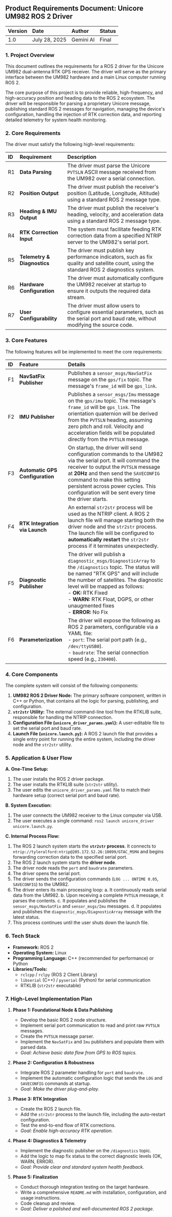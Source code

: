 ## Product Requirements Document: Unicore UM982 ROS 2 Driver

| **Version** | **Date**       | **Author** | **Status** |
| :---------- | :------------- | :--------- | :--------- |
| 1.0         | July 28, 2025  | Gemini AI  | Final      |

### 1. Project Overview
This document outlines the requirements for a ROS 2 driver for the Unicore UM982 dual-antenna RTK GPS receiver. The driver will serve as the primary interface between the UM982 hardware and a main Linux computer running ROS 2.

The core purpose of this project is to provide reliable, high-frequency, and high-accuracy position and heading data to the ROS 2 ecosystem. The driver will be responsible for parsing a proprietary Unicore message, publishing standard ROS 2 messages for navigation, managing the device's configuration, handling the injection of RTK correction data, and reporting detailed telemetry for system health monitoring.

### 2. Core Requirements
The driver must satisfy the following high-level requirements:

| ID  | Requirement                  | Description                                                                                                                              |
| :-- | :--------------------------- | :--------------------------------------------------------------------------------------------------------------------------------------- |
| R1  | **Data Parsing**             | The driver must parse the Unicore `PVTSLN` ASCII message received from the UM982 over a serial connection.                                  |
| R2  | **Position Output**          | The driver must publish the receiver's position (Latitude, Longitude, Altitude) using a standard ROS 2 message type.                       |
| R3  | **Heading & IMU Output**     | The driver must publish the receiver's heading, velocity, and acceleration data using a standard ROS 2 message type.                       |
| R4  | **RTK Correction Input**     | The system must facilitate feeding RTK correction data from a specified NTRIP server to the UM982's serial port.                            |
| R5  | **Telemetry & Diagnostics**  | The driver must publish key performance indicators, such as fix quality and satellite count, using the standard ROS 2 diagnostics system.  |
| R6  | **Hardware Configuration**   | The driver must automatically configure the UM982 receiver at startup to ensure it outputs the required data stream.                       |
| R7  | **User Configurability**     | The driver must allow users to configure essential parameters, such as the serial port and baud rate, without modifying the source code. |

### 3. Core Features
The following features will be implemented to meet the core requirements:

| ID  | Feature                      | Details                                                                                                                                                                                                                                                                                                                         |
| :-- | :--------------------------- | :------------------------------------------------------------------------------------------------------------------------------------------------------------------------------------------------------------------------------------------------------------------------------------------------------------------------------ |
| F1  | **NavSatFix Publisher**      | Publishes a `sensor_msgs/NavSatFix` message on the `gps/fix` topic. The message's `frame_id` will be `gps_link`.                                                                                                                                                                                                                    |
| F2  | **IMU Publisher**            | Publishes a `sensor_msgs/Imu` message on the `gps/imu` topic. The message's `frame_id` will be `gps_link`. The orientation quaternion will be derived from the `PVTSLN` heading, assuming zero pitch and roll. Velocity and acceleration fields will be populated directly from the `PVTSLN` message.                             |
| F3  | **Automatic GPS Configuration** | On startup, the driver will send configuration commands to the UM982 via the serial port. It will command the receiver to output the `PVTSLN` message at **20Hz** and then send the `SAVECONFIG` command to make this setting persistent across power cycles. This configuration will be sent every time the driver starts. |
| F4  | **RTK Integration via Launch** | An external `str2str` process will be used as the NTRIP client. A ROS 2 launch file will manage starting both the driver node and the `str2str` process. The launch file will be configured to **automatically restart** the `str2str` process if it terminates unexpectedly.                                                              |
| F5  | **Diagnostic Publisher**     | The driver will publish a `diagnostic_msgs/DiagnosticArray` to the `/diagnostics` topic. The status will be named "RTK GPS" and will include the number of satellites. The diagnostic level will be mapped as follows: <br> - **OK:** RTK Fixed <br> - **WARN:** RTK Float, DGPS, or other unaugmented fixes <br> - **ERROR:** No Fix |
| F6  | **Parameterization**         | The driver will expose the following as ROS 2 parameters, configurable via a YAML file: <br> - `port`: The serial port path (e.g., `/dev/ttyUSB0`). <br> - `baudrate`: The serial connection speed (e.g., `230400`).                                                                                                                            |

### 4. Core Components
The complete system will consist of the following components:

1.  **UM982 ROS 2 Driver Node:** The primary software component, written in C++ or Python, that contains all the logic for parsing, publishing, and configuration.
2.  **`str2str` Utility:** The external command-line tool from the RTKLIB suite, responsible for handling the NTRIP connection.
3.  **Configuration File (`unicore_driver_params.yaml`):** A user-editable file to set the serial port and baud rate.
4.  **Launch File (`unicore.launch.py`):** A ROS 2 launch file that provides a single entry point for running the entire system, including the driver node and the `str2str` utility.

### 5. Application & User Flow

**A. One-Time Setup:**
1.  The user installs the ROS 2 driver package.
2.  The user installs the RTKLIB suite (`str2str` utility).
3.  The user edits the `unicore_driver_params.yaml` file to match their hardware setup (correct serial port and baud rate).

**B. System Execution:**
1.  The user connects the UM982 receiver to the Linux computer via USB.
2.  The user executes a single command: `ros2 launch unicore_driver unicore.launch.py`.

**C. Internal Process Flow:**
1.  The ROS 2 launch system starts the **`str2str` process**. It connects to `ntrip://tyleralford:ntrip@205.172.52.26:10099/GTAC_MSM4` and begins forwarding correction data to the specified serial port.
2.  The ROS 2 launch system starts the **driver node**.
3.  The driver node reads the `port` and `baudrate` parameters.
4.  The driver opens the serial port.
5.  The driver sends the configuration commands (`LOG ... ONTIME 0.05`, `SAVECONFIG`) to the UM982.
6.  The driver enters its main processing loop:
    a. It continuously reads serial data from the UM982.
    b. Upon receiving a complete `PVTSLN` message, it parses the contents.
    c. It populates and publishes the `sensor_msgs/NavSatFix` and `sensor_msgs/Imu` messages.
    d. It populates and publishes the `diagnostic_msgs/DiagnosticArray` message with the latest status.
7.  This process continues until the user shuts down the launch file.

### 6. Tech Stack
*   **Framework:** ROS 2
*   **Operating System:** Linux
*   **Programming Language:** C++ (recommended for performance) or Python
*   **Libraries/Tools:**
    *   `rclcpp` / `rclpy` (ROS 2 Client Library)
    *   `libserial` (C++) / `pyserial` (Python) for serial communication
    *   RTKLIB (`str2str` executable)

### 7. High-Level Implementation Plan

1.  **Phase 1: Foundational Node & Data Publishing**
    *   Develop the basic ROS 2 node structure.
    *   Implement serial port communication to read and print raw `PVTSLN` messages.
    *   Create the `PVTSLN` message parser.
    *   Implement the `NavSatFix` and `Imu` publishers and populate them with parsed data.
    *   *Goal: Achieve basic data flow from GPS to ROS topics.*

2.  **Phase 2: Configuration & Robustness**
    *   Integrate ROS 2 parameter handling for `port` and `baudrate`.
    *   Implement the automatic configuration logic that sends the `LOG` and `SAVECONFIG` commands at startup.
    *   *Goal: Make the driver plug-and-play.*

3.  **Phase 3: RTK Integration**
    *   Create the ROS 2 launch file.
    *   Add the `str2str` process to the launch file, including the auto-restart configuration.
    *   Test the end-to-end flow of RTK corrections.
    *   *Goal: Enable high-accuracy RTK operation.*

4.  **Phase 4: Diagnostics & Telemetry**
    *   Implement the diagnostic publisher on the `/diagnostics` topic.
    *   Add the logic to map fix status to the correct diagnostic levels (OK, WARN, ERROR).
    *   *Goal: Provide clear and standard system health feedback.*

5.  **Phase 5: Finalization**
    *   Conduct thorough integration testing on the target hardware.
    *   Write a comprehensive `README.md` with installation, configuration, and usage instructions.
    *   Code cleanup and review.
    *   *Goal: Deliver a polished and well-documented ROS 2 package.*

